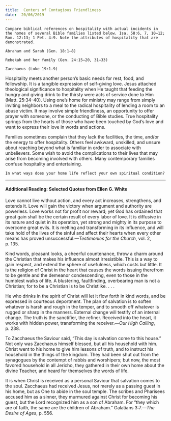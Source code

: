 ```yaml
---
title:  Centers of Contagious Friendliness
date:  20/06/2019
---
```


`Compare biblical references on hospitality with actual incidents in the homes of several Bible families listed below. Isa. 58:6, 7, 10–12; Rom. 12:13; 1 Pet. 4:9. Note the attributes of hospitality that are demonstrated.`

`Abraham and Sarah (Gen. 18:1–8)`

`Rebekah and her family (Gen. 24:15–20, 31–33)`

`Zacchaeus (Luke 19:1–9)`

Hospitality meets another person’s basic needs for rest, food, and fellowship. It is a tangible expression of self-giving love. Jesus attached theological significance to hospitality when He taught that feeding the hungry and giving drink to the thirsty were acts of service done to Him (Matt. 25:34–40). Using one’s home for ministry may range from simply inviting neighbors to a meal to the radical hospitality of lending a room to an abuse victim. It may involve simple friendliness, an opportunity to offer prayer with someone, or the conducting of Bible studies. True hospitality springs from the hearts of those who have been touched by God’s love and want to express their love in words and actions.

Families sometimes complain that they lack the facilities, the time, and/or the energy to offer hospitality. Others feel awkward, unskilled, and unsure about reaching beyond what is familiar in order to associate with unbelievers. Some wish to avoid the complications to their lives that may arise from becoming involved with others. Many contemporary families confuse hospitality and entertaining.

`In what ways does your home life reflect your own spiritual condition?`

---

#### Additional Reading: Selected Quotes from Ellen G. White

Love cannot live without action, and every act increases, strengthens, and extends it. Love will gain the victory when argument and authority are powerless. Love works not for profit nor reward; yet God has ordained that great gain shall be the certain result of every labor of love. It is diffusive in its nature and quiet in its operation, yet strong and mighty in its purpose to overcome great evils. It is melting and transforming in its influence, and will take hold of the lives of the sinful and affect their hearts when every other means has proved unsuccessful.—_Testimonies for the Church_, vol. 2, p. 135.

Kind words, pleasant looks, a cheerful countenance, throw a charm around the Christian that makes his influence almost irresistible. This is a way to gain respect, and extend the sphere of usefulness, which costs but little. It is the religion of Christ in the heart that causes the words issuing therefrom to be gentle and the demeanor condescending, even to those in the humblest walks of life. A blustering, faultfinding, overbearing man is not a Christian; for to be a Christian is to be Christlike. . . . 

He who drinks in the spirit of Christ will let it flow forth in kind words, and be expressed in courteous deportment. The plan of salvation is to soften whatever is harsh and rough in the temper, and to smooth off whatever is rugged or sharp in the manners. External change will testify of an internal change. The truth is the sanctifier, the refiner. Received into the heart, it works with hidden power, transforming the receiver.—_Our High Calling_, p. 238.

To Zacchaeus the Saviour said, “This day is salvation come to this house.” Not only was Zacchaeus himself blessed, but all his household with him. Christ went to his home to give him lessons of truth, and to instruct his household in the things of the kingdom. They had been shut out from the synagogues by the contempt of rabbis and worshipers; but now, the most favored household in all Jericho, they gathered in their own home about the divine Teacher, and heard for themselves the words of life. 

It is when Christ is received as a personal Saviour that salvation comes to the soul. Zacchaeus had received Jesus, not merely as a passing guest in his home, but as One to abide in the soul temple. The scribes and Pharisees accused him as a sinner, they murmured against Christ for becoming his guest, but the Lord recognized him as a son of Abraham. For “they which are of faith, the same are the children of Abraham.” Galatians 3:7.—_The Desire of Ages_, p. 556. 